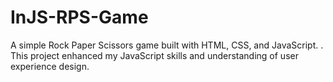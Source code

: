 # InJS-RPS-Game
A simple Rock Paper Scissors game built with HTML, CSS, and JavaScript. . This project enhanced my JavaScript skills and understanding of user experience design.

